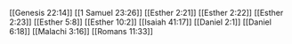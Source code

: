 [[Genesis 22:14]]
[[1 Samuel 23:26]]
[[Esther 2:21]]
[[Esther 2:22]]
[[Esther 2:23]]
[[Esther 5:8]]
[[Esther 10:2]]
[[Isaiah 41:17]]
[[Daniel 2:1]]
[[Daniel 6:18]]
[[Malachi 3:16]]
[[Romans 11:33]]
